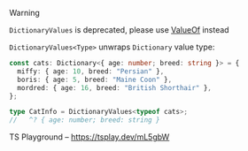 > [!WARNING]
> `DictionaryValues` is deprecated, please use [ValueOf](../value-of/) instead

`DictionaryValues<Type>` unwraps `Dictionary` value type:

```ts
const cats: Dictionary<{ age: number; breed: string }> = {
  miffy: { age: 10, breed: "Persian" },
  boris: { age: 5, breed: "Maine Coon" },
  mordred: { age: 16, breed: "British Shorthair" },
};

type CatInfo = DictionaryValues<typeof cats>;
//   ^? { age: number; breed: string }
```

TS Playground – https://tsplay.dev/mL5gbW
